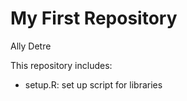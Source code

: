 # My First Repository

Ally Detre

This repository includes:

-   setup.R: set up script for libraries
